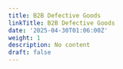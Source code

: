 ```yaml
---
title: B2B Defective Goods
linkTitle: B2B Defective Goods
date: '2025-04-30T01:06:00Z'
weight: 1
description: No content
draft: false
---
```



